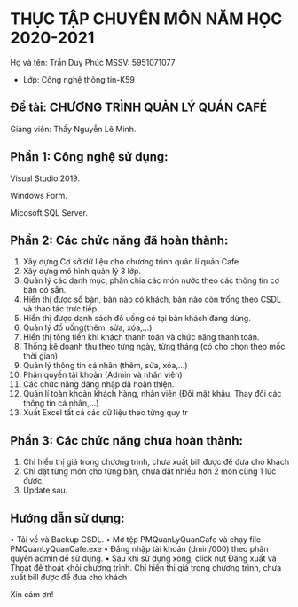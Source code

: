 ﻿# THỰC TẬP CHUYÊN MÔN NĂM HỌC 2020-2021
Họ và tên: Trần Duy Phúc
MSSV: 5951071077 
     
* Lớp: Công nghệ thông tin-K59

## Đề tài: CHƯƠNG TRÌNH QUẢN LÝ QUÁN CAFÉ

Giảng viên: Thầy Nguyễn Lê Minh. 

## Phần 1: Công nghệ sử dụng:
Visual Studio 2019.

Windows Form.
	
Micosoft SQL Server.

## Phần 2: Các chức năng đã hoàn thành:
1. Xây dựng Cơ sở dữ liệu cho chương trình quản lí quán Cafe
2. Xây dựng mô hình quản lý 3 lớp.
3. Quản lý các danh mục, phân chia các món nước theo các thông tin cơ bản có sẵn.
4. Hiển thị được số bàn, bàn nào có khách, bàn nào còn trống theo CSDL và thao tác trực tiếp.
5. Hiển thị được danh sách đồ uống có tại bàn khách đang dùng.
6. Quản lý đồ uống(thêm, sửa, xóa,...)
7. Hiển thị tổng tiền khi khách thanh toán và chức năng thanh toán.
8. Thống kê doanh thu theo từng ngày, từng tháng (có cho chọn theo mốc thời gian)
9. Quản lý thông tin cá nhân (thêm, sửa, xóa,...)
10. Phân quyền tài khoản (Admin và nhân viên)
11. Các chức năng đăng nhập đã hoàn thiện.
12. Quản lí toàn khoản khách hàng, nhân viên (Đổi mật khẩu, Thay đổi các thông tin cá nhân,…)
13. Xuất Excel tất cả các dữ liệu theo từng quy tr

## Phần 3: Các chức năng chưa hoàn thành:
1. Chỉ hiển thị giá trong chương trình, chưa xuất bill được để đưa cho khách
2. Chỉ đặt từng món cho từng bàn, chưa đặt nhiều hơn 2 món cùng 1 lúc được.
3. Update sau.

## Hướng dẫn sử dụng:
• Tải về và Backup CSDL.
• Mở tệp PMQuanLyQuanCafe và chạy file PMQuanLyQuanCafe.exe
• Đăng nhập tài khoản (dmin/000) theo phân quyền admin để sử dụng.
• Sau khi sử dụng xong, click nut Đăng xuất và Thoát để thoát khỏi chương trình. Chỉ hiển thị giá trong chương trình, chưa xuất bill được để đưa cho khách

Xin cám ơn!

